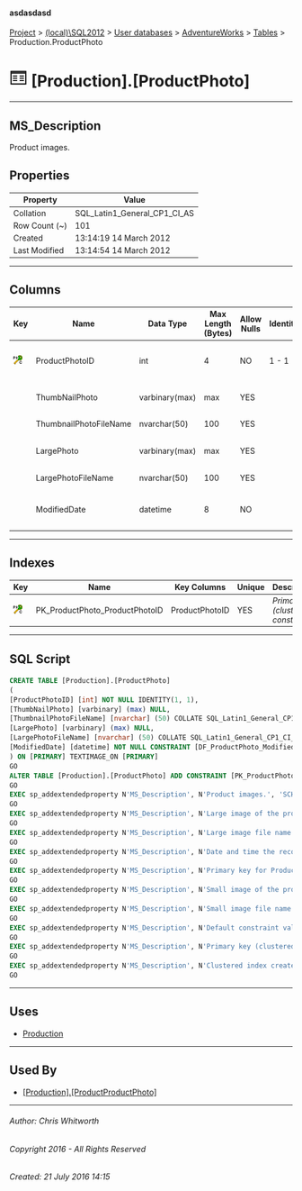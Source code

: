 #### asdasdasd

[Project](../../../../index.md) > [(local)\\SQL2012](../../../index.md) > [User databases](../../index.md) > [AdventureWorks](../index.md) > [Tables](Tables.md) > Production.ProductPhoto

# ![Tables](../../../../Images/Table32.png) [Production].[ProductPhoto]

---

## <a name="#description"></a>MS_Description

Product images.

## <a name="#properties"></a>Properties

| Property | Value |
|---|---|
| Collation | SQL_Latin1_General_CP1_CI_AS |
| Row Count (~) | 101 |
| Created | 13:14:19 14 March 2012 |
| Last Modified | 13:14:54 14 March 2012 |


---

## <a name="#columns"></a>Columns

| Key | Name | Data Type | Max Length (Bytes) | Allow Nulls | Identity | Default | Description |
|---|---|---|---|---|---|---|---|
| [![Cluster Primary Key PK_ProductPhoto_ProductPhotoID: ProductPhotoID](../../../../Images/pkcluster.png)](#indexes) | ProductPhotoID | int | 4 | NO | 1 - 1 |  | _Primary key for ProductPhoto records._ |
|  | ThumbNailPhoto | varbinary(max) | max | YES |  |  | _Small image of the product._ |
|  | ThumbnailPhotoFileName | nvarchar(50) | 100 | YES |  |  | _Small image file name._ |
|  | LargePhoto | varbinary(max) | max | YES |  |  | _Large image of the product._ |
|  | LargePhotoFileName | nvarchar(50) | 100 | YES |  |  | _Large image file name._ |
|  | ModifiedDate | datetime | 8 | NO |  | (getdate()) | _Date and time the record was last updated._ |


---

## <a name="#indexes"></a>Indexes

| Key | Name | Key Columns | Unique | Description |
|---|---|---|---|---|
| [![Cluster Primary Key PK_ProductPhoto_ProductPhotoID: ProductPhotoID](../../../../Images/pkcluster.png)](#indexes) | PK_ProductPhoto_ProductPhotoID | ProductPhotoID | YES | _Primary key (clustered) constraint_ |


---

## <a name="#sqlscript"></a>SQL Script

```sql
CREATE TABLE [Production].[ProductPhoto]
(
[ProductPhotoID] [int] NOT NULL IDENTITY(1, 1),
[ThumbNailPhoto] [varbinary] (max) NULL,
[ThumbnailPhotoFileName] [nvarchar] (50) COLLATE SQL_Latin1_General_CP1_CI_AS NULL,
[LargePhoto] [varbinary] (max) NULL,
[LargePhotoFileName] [nvarchar] (50) COLLATE SQL_Latin1_General_CP1_CI_AS NULL,
[ModifiedDate] [datetime] NOT NULL CONSTRAINT [DF_ProductPhoto_ModifiedDate] DEFAULT (getdate())
) ON [PRIMARY] TEXTIMAGE_ON [PRIMARY]
GO
ALTER TABLE [Production].[ProductPhoto] ADD CONSTRAINT [PK_ProductPhoto_ProductPhotoID] PRIMARY KEY CLUSTERED  ([ProductPhotoID]) ON [PRIMARY]
GO
EXEC sp_addextendedproperty N'MS_Description', N'Product images.', 'SCHEMA', N'Production', 'TABLE', N'ProductPhoto', NULL, NULL
GO
EXEC sp_addextendedproperty N'MS_Description', N'Large image of the product.', 'SCHEMA', N'Production', 'TABLE', N'ProductPhoto', 'COLUMN', N'LargePhoto'
GO
EXEC sp_addextendedproperty N'MS_Description', N'Large image file name.', 'SCHEMA', N'Production', 'TABLE', N'ProductPhoto', 'COLUMN', N'LargePhotoFileName'
GO
EXEC sp_addextendedproperty N'MS_Description', N'Date and time the record was last updated.', 'SCHEMA', N'Production', 'TABLE', N'ProductPhoto', 'COLUMN', N'ModifiedDate'
GO
EXEC sp_addextendedproperty N'MS_Description', N'Primary key for ProductPhoto records.', 'SCHEMA', N'Production', 'TABLE', N'ProductPhoto', 'COLUMN', N'ProductPhotoID'
GO
EXEC sp_addextendedproperty N'MS_Description', N'Small image of the product.', 'SCHEMA', N'Production', 'TABLE', N'ProductPhoto', 'COLUMN', N'ThumbNailPhoto'
GO
EXEC sp_addextendedproperty N'MS_Description', N'Small image file name.', 'SCHEMA', N'Production', 'TABLE', N'ProductPhoto', 'COLUMN', N'ThumbnailPhotoFileName'
GO
EXEC sp_addextendedproperty N'MS_Description', N'Default constraint value of GETDATE()', 'SCHEMA', N'Production', 'TABLE', N'ProductPhoto', 'CONSTRAINT', N'DF_ProductPhoto_ModifiedDate'
GO
EXEC sp_addextendedproperty N'MS_Description', N'Primary key (clustered) constraint', 'SCHEMA', N'Production', 'TABLE', N'ProductPhoto', 'CONSTRAINT', N'PK_ProductPhoto_ProductPhotoID'
GO
EXEC sp_addextendedproperty N'MS_Description', N'Clustered index created by a primary key constraint.', 'SCHEMA', N'Production', 'TABLE', N'ProductPhoto', 'INDEX', N'PK_ProductPhoto_ProductPhotoID'
GO

```


---

## <a name="#uses"></a>Uses

* [Production](../Security/Schemas/Production.md)


---

## <a name="#usedby"></a>Used By

* [[Production].[ProductProductPhoto]](ProductProductPhoto.md)


---

###### Author:  Chris Whitworth

###### Copyright 2016 - All Rights Reserved

###### Created: 21 July 2016 14:15

